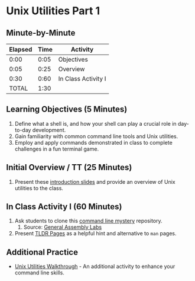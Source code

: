 # Unix Utilities Part 1

## Minute-by-Minute

| **Elapsed** | **Time**  | **Activity**              |
| ----------- | --------- | ------------------------- |
| 0:00        | 0:05      | Objectives                |
| 0:05        | 0:25      | Overview                  |
| 0:30        | 0:60      | In Class Activity I       |
| TOTAL       | 1:30      |                           |

## Learning Objectives (5 Minutes)

1. Define what a shell is, and how your shell can play a crucial role in day-to-day development.
2. Gain familiarity with common command line tools and Unix utilities.
3. Employ and apply commands demonstrated in class to complete challenges in a fun terminal game.

## Initial Overview / TT (25 Minutes)

1. Present these [introduction slides](https://www.dropbox.com/s/ob2lyxn6qjjix2p/Unix%20Utilities.pdf?dl=0) and provide an overview of Unix utilities to the class.

## In Class Activity I (60 Minutes)

1. Ask students to clone this [command line mystery](https://github.com/SF-WDI-LABS/command-line-mystery) repository.
      1. Source: [General Assembly Labs](https://github.com/SF-WDI-LABS)
2. Present [TLDR Pages](https://tldr.sh) as a helpful hint and alternative to `man` pages.

## Additional Practice

* [Unix Utilities Walkthrough](https://github.com/Make-School-Labs/Core-Unix-Utilities) - An additional activity to enhance your command line skills.
